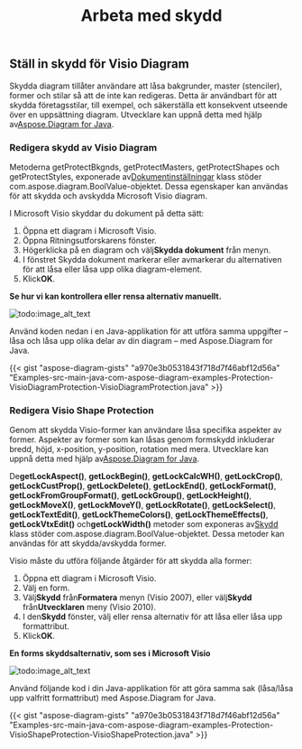 ﻿---
title: Arbeta med skydd
type: docs
weight: 90
url: /sv/java/working-with-protection/
---
## **Ställ in skydd för Visio Diagram**
 Skydda diagram tillåter användare att låsa bakgrunder, master (stenciler), former och stilar så att de inte kan redigeras. Detta är användbart för att skydda företagsstilar, till exempel, och säkerställa ett konsekvent utseende över en uppsättning diagram. Utvecklare kan uppnå detta med hjälp av[Aspose.Diagram for Java](https://products.aspose.com/diagram/java/).
### **Redigera skydd av Visio Diagram**
 Metoderna getProtectBkgnds, getProtectMasters, getProtectShapes och getProtectStyles, exponerade av[Dokumentinställningar](https://reference.aspose.com/diagram/java/com.aspose.diagram/DocumentSettings) klass stöder com.aspose.diagram.BoolValue-objektet. Dessa egenskaper kan användas för att skydda och avskydda Microsoft Visio diagram.

I Microsoft Visio skyddar du dokument på detta sätt:

1. Öppna ett diagram i Microsoft Visio.
1. Öppna Ritningsutforskarens fönster.
1.  Högerklicka på en diagram och välj**Skydda dokument** från menyn.
1. I fönstret Skydda dokument markerar eller avmarkerar du alternativen för att låsa eller låsa upp olika diagram-element.
1.  Klick**OK**.

**Se hur vi kan kontrollera eller rensa alternativ manuellt.** 

![todo:image_alt_text](working-with-protection_1.png)

Använd koden nedan i en Java-applikation för att utföra samma uppgifter – låsa och låsa upp olika delar av din diagram – med Aspose.Diagram for Java.

{{< gist "aspose-diagram-gists" "a970e3b0531843f718d7f46abf12d56a" "Examples-src-main-java-com-aspose-diagram-examples-Protection-VisioDiagramProtection-VisioDiagramProtection.java" >}}
### **Redigera Visio Shape Protection**
 Genom att skydda Visio-former kan användare låsa specifika aspekter av former. Aspekter av former som kan låsas genom formskydd inkluderar bredd, höjd, x-position, y-position, rotation med mera. Utvecklare kan uppnå detta med hjälp av[Aspose.Diagram for Java](https://products.aspose.com/diagram/java/).

 De**getLockAspect()**, **getLockBegin()**, **getLockCalcWH()**, **getLockCrop()**, **getLockCustProp()**, **getLockDelete()**, **getLockEnd()**, **getLockFormat()**, **getLockFromGroupFormat()**, **getLockGroup()**, **getLockHeight()**, **getLockMoveX()**, **getLockMoveY()**, **getLockRotate()**, **getLockSelect()**, **getLockTextEdit()**, **getLockThemeColors()**, **getLockThemeEffects()**, **getLockVtxEdit()** och**getLockWidth()** metoder som exponeras av[Skydd](https://reference.aspose.com/diagram/java/com.aspose.diagram/Protection) klass stöder com.aspose.diagram.BoolValue-objektet. Dessa metoder kan användas för att skydda/avskydda former.

Visio måste du utföra följande åtgärder för att skydda alla former:

1. Öppna ett diagram i Microsoft Visio.
1. Välj en form.
1.  Välj**Skydd** från**Formatera** menyn (Visio 2007), eller välj**Skydd** från**Utvecklaren** meny (Visio 2010).
1.  I den**Skydd** fönster, välj eller rensa alternativ för att låsa eller låsa upp formattribut.
1.  Klick**OK**.

**En forms skyddsalternativ, som ses i Microsoft Visio** 

![todo:image_alt_text](working-with-protection_2.png)

Använd följande kod i din Java-applikation för att göra samma sak (låsa/låsa upp valfritt formattribut) med Aspose.Diagram for Java.

{{< gist "aspose-diagram-gists" "a970e3b0531843f718d7f46abf12d56a" "Examples-src-main-java-com-aspose-diagram-examples-Protection-VisioShapeProtection-VisioShapeProtection.java" >}}

